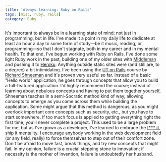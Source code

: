 ```yaml
---
title: 'Always learning: Ruby on Rails'
tags: [misc, ruby, rails]
category: Ruby
---
```


It's important to always be in a learning state of mind; not just in programming, but in life. I've made it a point in my daily life to dedicate at least an hour a day to some form of study—be it music, reading, or programming—so that I don't stagnate, both in my career and in my mental health.  To that end, I've begun working with Ruby on Rails. I've done some light Ruby work in the past, building one of my older sites with [Middleman](http://middlemanapp.com/ "Middleman") and pushing it to [Heroku](https://www.heroku.com/ "Heroku"). Anything outside static sites were (and still are, to a degree) a bit intimidating. I've been using the [UT on Rails](http://schneems.com/ut-rails "UT on Rails - Shneems") course by [Richard Shneeman](http://schneems.com/ "Schneems") and it's proven very useful so far. Instead of a basic "Hello world" application, he goes through concepts that allow you to build a full-featured application. I'd highly recommend the course; instead of learning about nebulous concepts and having to put them together yourself, Shneeman teaches in a semi-Socratic method kind of way, allowing concepts to emerge as you come across them while building the application. Some might argue that this method is dangerous, as you might overlook important core concepts such as security, etc., but you have to start somewhere. If too much focus is applied to getting everything right the first time, you'll never complete a project. This used to be a large problem for me, but as I've grown as a developer, I've learned to embrace the [f*** it, ship it](http://lifehacker.com/5934647/fuck-it-ship-it "Lifehacker - Fuck it, Ship it") mentality. I encourage anybody working in the web development field (or any field, really) to force themselves to step out of their comfort zone. Don't be afraid to move fast, break things, and try new concepts that might fail. In my opinion, failure is a crucial stepping stone to innovation; if necessity is the mother of invention, failure is undoubtedly her husband.
